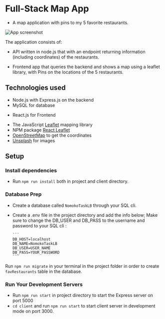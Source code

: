 # Full-Stack Map App

- A map application with pins to my 5 favorite restaurants.

![App screenshot](./public/images/mapProject.png)

The application consists of:

- API written in node.js that with an endpoint returning information (including coordinates) of the restaurants.

- Frontend app that queries the backend and shows a map using a leaflet library, with Pins on the locations of the 5 restaurants. 

## Technologies used

* Node.js with Express.js on the backend
* MySQL for database
- React.js for Frontend
* The JavaScript [Leaflet](https://leafletjs.com) mapping library
* NPM package [React Leaflet](https://react-leaflet.js.org/)
* [OpenStreetMap](https://www.openstreetmap.org/) to get the coordinates
* [Unsplash](https://unsplash.com/) for images 

## Setup

### Install dependencies

- Run `npm run install` both in project and client directory.

### Database Prep

- Create a database called `NomokoTaskLB` through your SQL cli.

- Create a .env file in the project directory and add the info below; Make sure to change the DB_USER and DB_PASS to the username and password to your SQL cli :

      ```
      DB_HOST=localhost 
      DB_NAME=NomokoTaskLB
      DB_USER=USER_NAME
      DB_PASS=YOUR_PASSWORD
      ```

Run `npm run migrate` in your terminal in the project folder in order to create `favRestaurants` table in the database.

### Run Your Development Servers

- Run `npm run start` in project directory to start the Express server on port 5000
- `cd client` and run `npm run start` to start client server in development mode on port 3000.